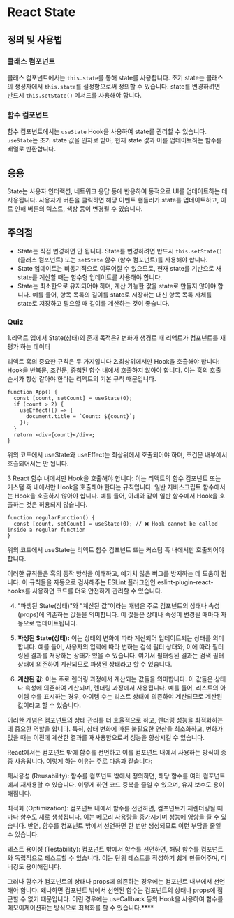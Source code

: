 
# React State

## 정의 및 사용법
### 클래스 컴포넌트
클래스 컴포넌트에서는 `this.state`를 통해 state를 사용합니다. 초기 state는 클래스의 생성자에서 `this.state`를 설정함으로써 정의할 수 있습니다. state를 변경하려면 반드시 `this.setState()` 메서드를 사용해야 합니다.

### 함수 컴포넌트
함수 컴포넌트에서는 `useState` Hook을 사용하여 state를 관리할 수 있습니다. `useState`는 초기 state 값을 인자로 받아, 현재 state 값과 이를 업데이트하는 함수를 배열로 반환합니다.

## 응용
State는 사용자 인터랙션, 네트워크 응답 등에 반응하여 동적으로 UI를 업데이트하는 데 사용됩니다. 사용자가 버튼을 클릭하면 해당 이벤트 핸들러가 state를 업데이트하고, 이로 인해 버튼의 텍스트, 색상 등이 변경될 수 있습니다.

## 주의점
- State는 직접 변경하면 안 됩니다. State를 변경하려면 반드시 `this.setState()` (클래스 컴포넌트) 또는 `setState` 함수 (함수 컴포넌트)를 사용해야 합니다.
- State 업데이트는 비동기적으로 이루어질 수 있으므로, 현재 state를 기반으로 새 state를 계산할 때는 함수형 업데이트를 사용해야 합니다.
- State는 최소한으로 유지되어야 하며, 계산 가능한 값을 state로 만들지 않아야 합니다. 예를 들어, 항목 목록의 길이를 state로 저장하는 대신 항목 목록 자체를 state로 저장하고 필요할 때 길이를 계산하는 것이 좋습니다.



### Quiz
1.리액트 앱에서 State(상태)의 존재 목적은? 
변화가 생경르 때 리액트가 컴포넌트를 재평가 하는 데이터


리액트 훅의 중요한 규칙은 두 가지입니다
2.최상위에서만 Hook을 호출해야 합니다: Hook을 반복문, 조건문, 중첩된 함수 내에서 호출하지 않아야 합니다. 이는 훅의 호출 순서가 항상 같아야 한다는 리액트의 기본 규칙 때문입니다. 
```
function App() {
  const [count, setCount] = useState(0);
  if (count > 2) {
    useEffect(() => {
      document.title = `Count: ${count}`;
    });
  }
  return <div>{count}</div>;
}
```
위의 코드에서 useState와 useEffect는 최상위에서 호출되어야 하며, 조건문 내부에서 호출되어서는 안 됩니다.

3
React 함수 내에서만 Hook을 호출해야 합니다: 이는 리액트의 함수 컴포넌트 또는 커스텀 훅 내에서만 Hook을 호출해야 한다는 규칙입니다. 일반 자바스크립트 함수에서는 Hook을 호출하지 않아야 합니다.
예를 들어, 아래와 같이 일반 함수에서 Hook을 호출하는 것은 허용되지 않습니다.

```
function regularFunction() {
  const [count, setCount] = useState(0); // ❌ Hook cannot be called inside a regular function
}

```
위의 코드에서 useState는 리액트 함수 컴포넌트 또는 커스텀 훅 내에서만 호출되어야 합니다.

이러한 규칙들은 훅의 동작 방식을 이해하고, 예기치 않은 버그를 방지하는 데 도움이 됩니다. 이 규칙들을 자동으로 검사해주는 ESLint 플러그인인 eslint-plugin-react-hooks를 사용하면 코드를 더욱 안전하게 관리할 수 있습니다.


4. "파생된 State(상태)"와 "계산된 값"이라는 개념은 주로 컴포넌트의 상태나 속성(props)에 의존하는 값들을 의미합니다. 이 값들은 상태나 속성이 변경될 때마다 자동으로 업데이트됩니다.

1. **파생된 State(상태):** 이는 상태의 변화에 따라 계산되어 업데이트되는 상태를 의미합니다. 예를 들어, 사용자의 입력에 따라 변하는 검색 필터 상태와, 이에 따라 필터링된 결과를 저장하는 상태가 있을 수 있습니다. 여기서 필터링된 결과는 검색 필터 상태에 의존하여 계산되므로 파생된 상태라고 할 수 있습니다. 

2. **계산된 값:** 이는 주로 렌더링 과정에서 계산되는 값들을 의미합니다. 이 값들은 상태나 속성에 의존하여 계산되며, 렌더링 과정에서 사용됩니다. 예를 들어, 리스트의 아이템 수를 표시하는 경우, 아이템 수는 리스트 상태에 의존하여 계산되므로 계산된 값이라고 할 수 있습니다.

이러한 개념은 컴포넌트의 상태 관리를 더 효율적으로 하고, 렌더링 성능을 최적화하는 데 중요한 역할을 합니다. 특히, 상태 변화에 따른 불필요한 연산을 최소화하고, 변화가 없을 때는 이전에 계산한 결과를 재사용함으로써 성능을 향상시킬 수 있습니다.


React에서는 컴포넌트 밖에 함수를 선언하고 이를 컴포넌트 내에서 사용하는 방식이 종종 사용됩니다. 이렇게 하는 이유는 주로 다음과 같습니다:

재사용성 (Reusability): 함수를 컴포넌트 밖에서 정의하면, 해당 함수를 여러 컴포넌트에서 재사용할 수 있습니다. 이렇게 하면 코드 중복을 줄일 수 있으며, 유지 보수도 용이해집니다.

최적화 (Optimization): 컴포넌트 내에서 함수를 선언하면, 컴포넌트가 재렌더링될 때마다 함수도 새로 생성됩니다. 이는 메모리 사용량을 증가시키며 성능에 영향을 줄 수 있습니다. 반면, 함수를 컴포넌트 밖에서 선언하면 한 번만 생성되므로 이런 부담을 줄일 수 있습니다.

테스트 용이성 (Testability): 컴포넌트 밖에서 함수를 선언하면, 해당 함수를 컴포넌트와 독립적으로 테스트할 수 있습니다. 이는 단위 테스트를 작성하기 쉽게 만들어주며, 디버깅도 용이해집니다.

그러나 함수가 컴포넌트의 상태나 props에 의존하는 경우에는 컴포넌트 내부에서 선언해야 합니다. 왜냐하면 컴포넌트 밖에서 선언된 함수는 컴포넌트의 상태나 props에 접근할 수 없기 때문입니다. 이런 경우에는 useCallback 등의 Hook을 사용하여 함수를 메모이제이션하는 방식으로 최적화를 할 수 있습니다.****



